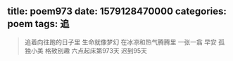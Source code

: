 title: poem973
date: 1579128470000
categories: poem
tags: 追
---
> 追着向往跑的日子里
生命就像梦幻
在冰凉和热气腾腾里
一张一翕
早安
孤独小美
格致别趣
六点起床第973天 迟到95天